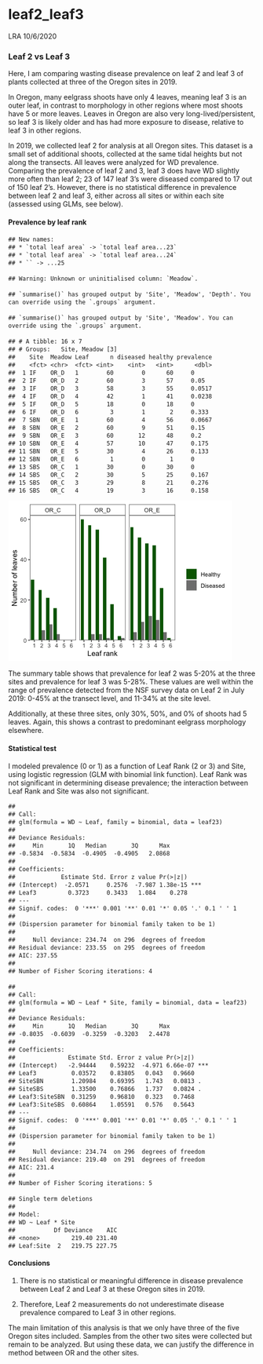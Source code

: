 leaf2\_leaf3
================
LRA
10/6/2020

### Leaf 2 vs Leaf 3

Here, I am comparing wasting disease prevalence on leaf 2 and leaf 3 of
plants collected at three of the Oregon sites in 2019.

In Oregon, many eelgrass shoots have only 4 leaves, meaning leaf 3 is an
outer leaf, in contrast to morphology in other regions where most shoots
have 5 or more leaves. Leaves in Oregon are also very
long-lived/persistent, so leaf 3 is likely older and has had more
exposure to disease, relative to leaf 3 in other regions.

In 2019, we collected leaf 2 for analysis at all Oregon sites. This
dataset is a small set of additional shoots, collected at the same tidal
heights but not along the transects. All leaves were analyzed for WD
prevalence. Comparing the prevalence of leaf 2 and 3, leaf 3 does have
WD slightly more often than leaf 2; 23 of 147 leaf 3’s were diseased
compared to 17 out of 150 leaf 2’s. However, there is no statistical
difference in prevalence between leaf 2 and leaf 3, either across all
sites or within each site (assessed using GLMs, see below).

#### Prevalence by leaf rank

    ## New names:
    ## * `total leaf area` -> `total leaf area...23`
    ## * `total leaf area` -> `total leaf area...24`
    ## * `` -> ...25

    ## Warning: Unknown or uninitialised column: `Meadow`.

    ## `summarise()` has grouped output by 'Site', 'Meadow', 'Depth'. You can override using the `.groups` argument.

    ## `summarise()` has grouped output by 'Site', 'Meadow'. You can override using the `.groups` argument.

    ## # A tibble: 16 x 7
    ## # Groups:   Site, Meadow [3]
    ##    Site  Meadow Leaf      n diseased healthy prevalence
    ##    <fct> <chr>  <fct> <int>    <int>   <int>      <dbl>
    ##  1 IF    OR_D   1        60        0      60     0     
    ##  2 IF    OR_D   2        60        3      57     0.05  
    ##  3 IF    OR_D   3        58        3      55     0.0517
    ##  4 IF    OR_D   4        42        1      41     0.0238
    ##  5 IF    OR_D   5        18        0      18     0     
    ##  6 IF    OR_D   6         3        1       2     0.333 
    ##  7 SBN   OR_E   1        60        4      56     0.0667
    ##  8 SBN   OR_E   2        60        9      51     0.15  
    ##  9 SBN   OR_E   3        60       12      48     0.2   
    ## 10 SBN   OR_E   4        57       10      47     0.175 
    ## 11 SBN   OR_E   5        30        4      26     0.133 
    ## 12 SBN   OR_E   6         1        0       1     0     
    ## 13 SBS   OR_C   1        30        0      30     0     
    ## 14 SBS   OR_C   2        30        5      25     0.167 
    ## 15 SBS   OR_C   3        29        8      21     0.276 
    ## 16 SBS   OR_C   4        19        3      16     0.158

![](Leaf2_Analysis_files/figure-gfm/data-1.png)<!-- -->

The summary table shows that prevalence for leaf 2 was 5-20% at the
three sites and prevalence for leaf 3 was 5-28%. These values are well
within the range of prevalence detected from the NSF survey data on Leaf
2 in July 2019: 0-45% at the transect level, and 11-34% at the site
level.

Additionally, at these three sites, only 30%, 50%, and 0% of shoots had
5 leaves. Again, this shows a contrast to predominant eelgrass
morphology elsewhere.

#### Statistical test

I modeled prevalence (0 or 1) as a function of Leaf Rank (2 or 3) and
Site, using logistic regression (GLM with binomial link function). Leaf
Rank was not significant in determining disease prevalence; the
interaction between Leaf Rank and Site was also not significant.

    ## 
    ## Call:
    ## glm(formula = WD ~ Leaf, family = binomial, data = leaf23)
    ## 
    ## Deviance Residuals: 
    ##     Min       1Q   Median       3Q      Max  
    ## -0.5834  -0.5834  -0.4905  -0.4905   2.0868  
    ## 
    ## Coefficients:
    ##             Estimate Std. Error z value Pr(>|z|)    
    ## (Intercept)  -2.0571     0.2576  -7.987 1.38e-15 ***
    ## Leaf3         0.3723     0.3433   1.084    0.278    
    ## ---
    ## Signif. codes:  0 '***' 0.001 '**' 0.01 '*' 0.05 '.' 0.1 ' ' 1
    ## 
    ## (Dispersion parameter for binomial family taken to be 1)
    ## 
    ##     Null deviance: 234.74  on 296  degrees of freedom
    ## Residual deviance: 233.55  on 295  degrees of freedom
    ## AIC: 237.55
    ## 
    ## Number of Fisher Scoring iterations: 4

    ## 
    ## Call:
    ## glm(formula = WD ~ Leaf * Site, family = binomial, data = leaf23)
    ## 
    ## Deviance Residuals: 
    ##     Min       1Q   Median       3Q      Max  
    ## -0.8035  -0.6039  -0.3259  -0.3203   2.4478  
    ## 
    ## Coefficients:
    ##               Estimate Std. Error z value Pr(>|z|)    
    ## (Intercept)   -2.94444    0.59232  -4.971 6.66e-07 ***
    ## Leaf3          0.03572    0.83805   0.043   0.9660    
    ## SiteSBN        1.20984    0.69395   1.743   0.0813 .  
    ## SiteSBS        1.33500    0.76866   1.737   0.0824 .  
    ## Leaf3:SiteSBN  0.31259    0.96810   0.323   0.7468    
    ## Leaf3:SiteSBS  0.60864    1.05591   0.576   0.5643    
    ## ---
    ## Signif. codes:  0 '***' 0.001 '**' 0.01 '*' 0.05 '.' 0.1 ' ' 1
    ## 
    ## (Dispersion parameter for binomial family taken to be 1)
    ## 
    ##     Null deviance: 234.74  on 296  degrees of freedom
    ## Residual deviance: 219.40  on 291  degrees of freedom
    ## AIC: 231.4
    ## 
    ## Number of Fisher Scoring iterations: 5

    ## Single term deletions
    ## 
    ## Model:
    ## WD ~ Leaf * Site
    ##           Df Deviance    AIC
    ## <none>         219.40 231.40
    ## Leaf:Site  2   219.75 227.75

#### Conclusions

1.  There is no statistical or meaningful difference in disease
    prevalence between Leaf 2 and Leaf 3 at these Oregon sites in 2019.

2.  Therefore, Leaf 2 measurements do not underestimate disease
    prevalence compared to Leaf 3 in other regions.

The main limitation of this analysis is that we only have three of the
five Oregon sites included. Samples from the other two sites were
collected but remain to be analyzed. But using these data, we can
justify the difference in method between OR and the other sites.
